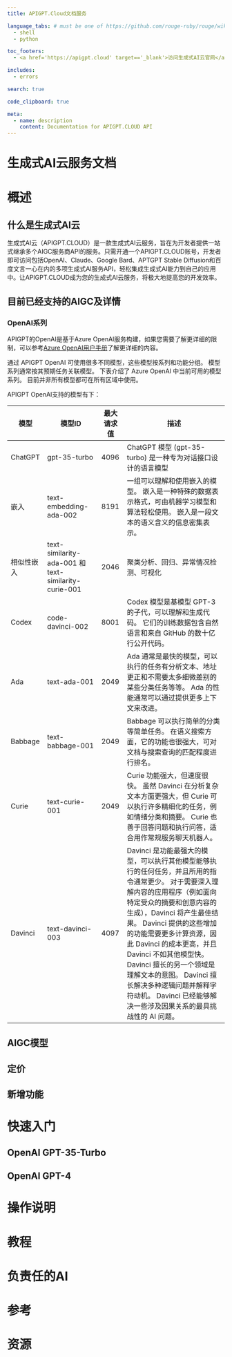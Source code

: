 ```yaml
---
title: APIGPT.Cloud文档服务

language_tabs: # must be one of https://github.com/rouge-ruby/rouge/wiki/List-of-supported-languages-and-lexers
  - shell
  - python

toc_footers:
  - <a href='https://apigpt.cloud' target=='_blank'>访问生成式AI云官网</a>

includes:
  - errors

search: true

code_clipboard: true

meta:
  - name: description
    content: Documentation for APIGPT.CLOUD API
---
```


# 生成式AI云服务文档



# 概述

## 什么是生成式AI云

生成式AI云（APIGPT.CLOUD）是一款生成式AI云服务，旨在为开发者提供一站式继承多个AIGC服务商API的服务。只需开通一个APIGPT.CLOUD账号，开发者即可访问包括OpenAI、Claude、Google Bard、APTGPT Stable Diffusion和百度文言一心在内的多项生成式AI服务API，轻松集成生成式AI能力到自己的应用中。让APIGPT.CLOUD成为您的生成式AI云服务，将极大地提高您的开发效率。

## 目前已经支持的AIGC及详情

### OpenAI系列

APIGPT的OpenAI是基于Azure OpenAI服务构建，如果您需要了解更详细的限制，可以参考<a href='https://learn.microsoft.com/zh-cn/azure/cognitive-services/openai/' target="_blank">Azure OpenAI用户手册</a>了解更详细的内容。


通过 APIGPT OpenAI 可使用很多不同模型，这些模型按系列和功能分组。 模型系列通常按其预期任务关联模型。 下表介绍了 Azure OpenAI 中当前可用的模型系列。 目前并非所有模型都可在所有区域中使用。

APIGPT OpenAI支持的模型有下：

模型 | 模型ID | 最大请求值 | 描述
--------- | ------- | ----------- | -----------
ChatGPT | gpt-35-turbo | 4096 | ChatGPT 模型 (gpt-35-turbo) 是一种专为对话接口设计的语言模型
嵌入 | text-embedding-ada-002 | 8191 | 一组可以理解和使用嵌入的模型。 嵌入是一种特殊的数据表示格式，可由机器学习模型和算法轻松使用。 嵌入是一段文本的语义含义的信息密集表示。
相似性嵌入 | text-similarity-ada-001 和 text-similarity-curie-001 | 2046 | 聚类分析、回归、异常情况检测、可视化
Codex | code-davinci-002 | 8001 | Codex 模型是基模型 GPT-3 的子代，可以理解和生成代码。 它们的训练数据包含自然语言和来自 GitHub 的数十亿行公开代码。
Ada | text-ada-001 | 2049 | Ada 通常是最快的模型，可以执行的任务有分析文本、地址更正和不需要太多细微差别的某些分类任务等等。 Ada 的性能通常可以通过提供更多上下文来改进。
Babbage | text-babbage-001 | 2049 | Babbage 可以执行简单的分类等简单任务。 在语义搜索方面，它的功能也很强大，可对文档与搜索查询的匹配程度进行排名。
Curie | text-curie-001 | 2049 | Curie 功能强大，但速度很快。 虽然 Davinci 在分析复杂文本方面更强大，但 Curie 可以执行许多精细化的任务，例如情绪分类和摘要。 Curie 也善于回答问题和执行问答，适合用作常规服务聊天机器人。
Davinci | text-davinci-003 | 4097 | Davinci 是功能最强大的模型，可以执行其他模型能够执行的任何任务，并且所用的指令通常更少。 对于需要深入理解内容的应用程序（例如面向特定受众的摘要和创意内容的生成），Davinci 将产生最佳结果。 Davinci 提供的这些增加的功能需要更多计算资源，因此 Davinci 的成本更高，并且 Davinci 不如其他模型快。Davinci 擅长的另一个领域是理解文本的意图。 Davinci 擅长解决多种逻辑问题并解释字符动机。 Davinci 已经能够解决一些涉及因果关系的最具挑战性的 AI 问题。






## AIGC模型

## 定价

## 新增功能


# 快速入门

## OpenAI GPT-35-Turbo

## OpenAI GPT-4

# 操作说明

# 教程

# 负责任的AI

# 参考

# 资源
